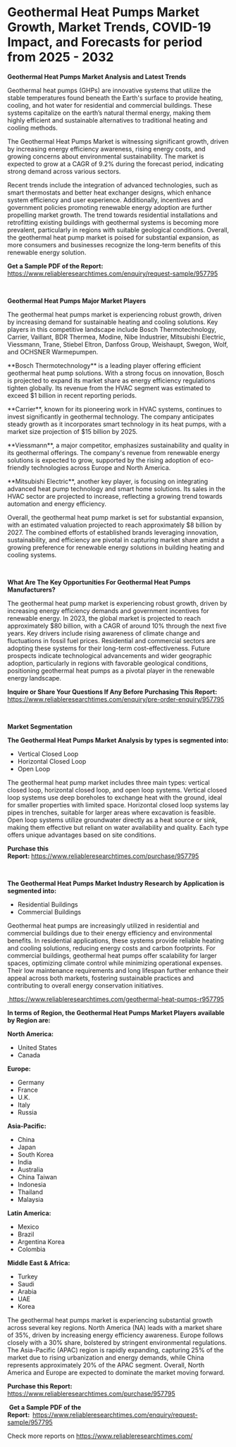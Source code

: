 <p><h1>Geothermal Heat Pumps Market Growth, Market Trends, COVID-19 Impact, and Forecasts for period from 2025 - 2032</h1></p><p><strong>Geothermal Heat Pumps Market Analysis and Latest Trends</strong></p>
<p><p>Geothermal heat pumps (GHPs) are innovative systems that utilize the stable temperatures found beneath the Earth's surface to provide heating, cooling, and hot water for residential and commercial buildings. These systems capitalize on the earth’s natural thermal energy, making them highly efficient and sustainable alternatives to traditional heating and cooling methods.</p><p>The Geothermal Heat Pumps Market is witnessing significant growth, driven by increasing energy efficiency awareness, rising energy costs, and growing concerns about environmental sustainability. The market is expected to grow at a CAGR of 9.2% during the forecast period, indicating strong demand across various sectors. </p><p>Recent trends include the integration of advanced technologies, such as smart thermostats and better heat exchanger designs, which enhance system efficiency and user experience. Additionally, incentives and government policies promoting renewable energy adoption are further propelling market growth. The trend towards residential installations and retrofitting existing buildings with geothermal systems is becoming more prevalent, particularly in regions with suitable geological conditions. Overall, the geothermal heat pump market is poised for substantial expansion, as more consumers and businesses recognize the long-term benefits of this renewable energy solution.</p></p>
<p><strong>Get a Sample PDF of the Report:&nbsp;</strong> <a href="https://www.reliableresearchtimes.com/enquiry/request-sample/957795?utm_campaign=2464&utm_medium=2&utm_source=Github&utm_content=ia&utm_term=21032025&utm_id=geothermal-heat-pumps">https://www.reliableresearchtimes.com/enquiry/request-sample/957795</a></p>
<p>&nbsp;</p>
<p><strong>Geothermal Heat Pumps Major Market Players</strong></p>
<p><p>The geothermal heat pumps market is experiencing robust growth, driven by increasing demand for sustainable heating and cooling solutions. Key players in this competitive landscape include Bosch Thermotechnology, Carrier, Vaillant, BDR Thermea, Modine, Nibe Industrier, Mitsubishi Electric, Viessmann, Trane, Stiebel Eltron, Danfoss Group, Weishaupt, Swegon, Wolf, and OCHSNER Warmepumpen.</p><p>**Bosch Thermotechnology** is a leading player offering efficient geothermal heat pump solutions. With a strong focus on innovation, Bosch is projected to expand its market share as energy efficiency regulations tighten globally. Its revenue from the HVAC segment was estimated to exceed $1 billion in recent reporting periods.</p><p>**Carrier**, known for its pioneering work in HVAC systems, continues to invest significantly in geothermal technology. The company anticipates steady growth as it incorporates smart technology in its heat pumps, with a market size projection of $15 billion by 2025.</p><p>**Viessmann**, a major competitor, emphasizes sustainability and quality in its geothermal offerings. The company's revenue from renewable energy solutions is expected to grow, supported by the rising adoption of eco-friendly technologies across Europe and North America.</p><p>**Mitsubishi Electric**, another key player, is focusing on integrating advanced heat pump technology and smart home solutions. Its sales in the HVAC sector are projected to increase, reflecting a growing trend towards automation and energy efficiency.</p><p>Overall, the geothermal heat pump market is set for substantial expansion, with an estimated valuation projected to reach approximately $8 billion by 2027. The combined efforts of established brands leveraging innovation, sustainability, and efficiency are pivotal in capturing market share amidst a growing preference for renewable energy solutions in building heating and cooling systems.</p></p>
<p>&nbsp;</p>
<p><strong>What Are The Key Opportunities For Geothermal Heat Pumps Manufacturers?</strong></p>
<p><p>The geothermal heat pump market is experiencing robust growth, driven by increasing energy efficiency demands and government incentives for renewable energy. In 2023, the global market is projected to reach approximately $80 billion, with a CAGR of around 10% through the next five years. Key drivers include rising awareness of climate change and fluctuations in fossil fuel prices. Residential and commercial sectors are adopting these systems for their long-term cost-effectiveness. Future prospects indicate technological advancements and wider geographic adoption, particularly in regions with favorable geological conditions, positioning geothermal heat pumps as a pivotal player in the renewable energy landscape.</p></p>
<p><strong>Inquire or Share Your Questions If Any Before Purchasing This Report:</strong> <a href="https://www.reliableresearchtimes.com/enquiry/pre-order-enquiry/957795?utm_campaign=2464&utm_medium=2&utm_source=Github&utm_content=ia&utm_term=21032025&utm_id=geothermal-heat-pumps">https://www.reliableresearchtimes.com/enquiry/pre-order-enquiry/957795</a></p>
<p>&nbsp;</p>
<p><strong>Market Segmentation</strong></p>
<p><strong>The Geothermal Heat Pumps Market Analysis by types is segmented into:</strong></p>
<p><ul><li>Vertical Closed Loop</li><li>Horizontal Closed Loop</li><li>Open Loop</li></ul></p>
<p><p>The geothermal heat pump market includes three main types: vertical closed loop, horizontal closed loop, and open loop systems. Vertical closed loop systems use deep boreholes to exchange heat with the ground, ideal for smaller properties with limited space. Horizontal closed loop systems lay pipes in trenches, suitable for larger areas where excavation is feasible. Open loop systems utilize groundwater directly as a heat source or sink, making them effective but reliant on water availability and quality. Each type offers unique advantages based on site conditions.</p></p>
<p><strong>Purchase this Report:&nbsp;</strong><a href="https://www.reliableresearchtimes.com/purchase/957795?utm_campaign=2464&utm_medium=2&utm_source=Github&utm_content=ia&utm_term=21032025&utm_id=geothermal-heat-pumps">https://www.reliableresearchtimes.com/purchase/957795</a></p>
<p>&nbsp;</p>
<p><strong>The Geothermal Heat Pumps Market Industry Research by Application is segmented into:</strong></p>
<p><ul><li>Residential Buildings</li><li>Commercial Buildings</li></ul></p>
<p><p>Geothermal heat pumps are increasingly utilized in residential and commercial buildings due to their energy efficiency and environmental benefits. In residential applications, these systems provide reliable heating and cooling solutions, reducing energy costs and carbon footprints. For commercial buildings, geothermal heat pumps offer scalability for larger spaces, optimizing climate control while minimizing operational expenses. Their low maintenance requirements and long lifespan further enhance their appeal across both markets, fostering sustainable practices and contributing to overall energy conservation initiatives.</p></p>
<p><a href="https://www.reliableresearchtimes.com/geothermal-heat-pumps-r957795?utm_campaign=2464&utm_medium=2&utm_source=Github&utm_content=ia&utm_term=21032025&utm_id=geothermal-heat-pumps">&nbsp;https://www.reliableresearchtimes.com/geothermal-heat-pumps-r957795</a></p>
<p><strong>In terms of Region, the Geothermal Heat Pumps Market Players available by Region are:</strong></p>
<p>
    <p> <strong> North America: </strong>
        <ul>
            <li>United States</li>
            <li>Canada</li>
        </ul>
        </p> 
    <p> <strong> Europe: </strong>
        <ul>
            <li>Germany</li>
            <li>France</li>
            <li>U.K.</li>
            <li>Italy</li>
            <li>Russia</li>
        </ul>
        </p> 
    <p> <strong> Asia-Pacific: </strong>
        <ul>
            <li>China</li>
            <li>Japan</li>
            <li>South Korea</li>
            <li>India</li>
            <li>Australia</li>
            <li>China Taiwan</li>
            <li>Indonesia</li>
            <li>Thailand</li>
            <li>Malaysia</li>
        </ul>
        </p> 
    <p> <strong> Latin America: </strong>
        <ul>
            <li>Mexico</li>
            <li>Brazil</li>
            <li>Argentina Korea</li>
            <li>Colombia</li>
        </ul>
        </p> 
    <p> <strong> Middle East & Africa: </strong>
        <ul>
            <li>Turkey</li>
            <li>Saudi</li>
            <li>Arabia</li>
            <li>UAE</li>
            <li>Korea</li>
        </ul>
    </p>
    </p>
<p><p>The geothermal heat pumps market is experiencing substantial growth across several key regions. North America (NA) leads with a market share of 35%, driven by increasing energy efficiency awareness. Europe follows closely with a 30% share, bolstered by stringent environmental regulations. The Asia-Pacific (APAC) region is rapidly expanding, capturing 25% of the market due to rising urbanization and energy demands, while China represents approximately 20% of the APAC segment. Overall, North America and Europe are expected to dominate the market moving forward.</p></p>
<p><strong>Purchase this Report: </strong><a href="https://www.reliableresearchtimes.com/purchase/957795?utm_campaign=2464&utm_medium=2&utm_source=Github&utm_content=ia&utm_term=21032025&utm_id=geothermal-heat-pumps">https://www.reliableresearchtimes.com/purchase/957795</a></p>
<p>&nbsp;<strong>Get a Sample PDF of the Report:&nbsp;&nbsp;</strong><a href="https://www.reliableresearchtimes.com/enquiry/request-sample/957795?utm_campaign=2464&utm_medium=2&utm_source=Github&utm_content=ia&utm_term=21032025&utm_id=geothermal-heat-pumps">https://www.reliableresearchtimes.com/enquiry/request-sample/957795</a></p>
<p><strong></strong></p>
<p>Check more reports on <a href="https://www.reliableresearchtimes.com/?utm_campaign=2464&utm_medium=2&utm_source=Github&utm_content=ia&utm_term=21032025&utm_id=geothermal-heat-pumps">https://www.reliableresearchtimes.com/</a></p>